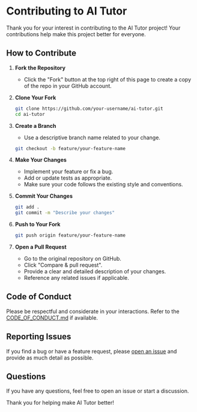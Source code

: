# Contributing to AI Tutor

Thank you for your interest in contributing to the AI Tutor project! Your contributions help make this project better for everyone.

## How to Contribute

1. **Fork the Repository**
   - Click the "Fork" button at the top right of this page to create a copy of the repo in your GitHub account.

2. **Clone Your Fork**
   ```bash
   git clone https://github.com/your-username/ai-tutor.git
   cd ai-tutor
   ```

3. **Create a Branch**
   - Use a descriptive branch name related to your change.
   ```bash
   git checkout -b feature/your-feature-name
   ```

4. **Make Your Changes**
   - Implement your feature or fix a bug.
   - Add or update tests as appropriate.
   - Make sure your code follows the existing style and conventions.

5. **Commit Your Changes**
   ```bash
   git add .
   git commit -m "Describe your changes"
   ```

6. **Push to Your Fork**
   ```bash
   git push origin feature/your-feature-name
   ```

7. **Open a Pull Request**
   - Go to the original repository on GitHub.
   - Click "Compare & pull request".
   - Provide a clear and detailed description of your changes.
   - Reference any related issues if applicable.

## Code of Conduct

Please be respectful and considerate in your interactions. Refer to the [CODE_OF_CONDUCT.md](CODE_OF_CONDUCT.md) if available.

## Reporting Issues

If you find a bug or have a feature request, please [open an issue](https://github.com/SumitDutta007/ai-tutor/issues) and provide as much detail as possible.

## Questions

If you have any questions, feel free to open an issue or start a discussion.

Thank you for helping make AI Tutor better!
